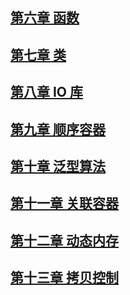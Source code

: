 

## [第六章 函数](https://github.com/dqxcj/C-Primer-answer/blob/main/chapter6/answer.md)

## [第七章 类](https://github.com/dqxcj/C-Primer-answer/blob/main/chapter7/answer.md)

## [第八章 IO 库](https://github.com/dqxcj/C-Primer-answer/blob/main/chapter8/answer.md)

## [第九章 顺序容器](https://github.com/dqxcj/C-Primer-answer/blob/main/chapter9/answer.md)

## [第十章 泛型算法](https://github.com/dqxcj/C-Primer-answer/blob/main/chapter10/answer.md)

## [第十一章 关联容器](https://github.com/dqxcj/C-Primer-answer/blob/main/chapter11/answer.md)

## [第十二章 动态内存](https://github.com/dqxcj/C-Primer-answer/blob/main/chapter12/answer.md)

## [第十三章 拷贝控制](https://github.com/dqxcj/C-Primer-answer/blob/main/chapter13/answer.md)